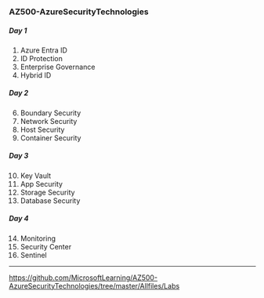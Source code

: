 ### AZ500-AzureSecurityTechnologies

##### Day 1

1. Azure Entra ID
2. ID Protection
3. Enterprise Governance
4. Hybrid ID

##### Day 2

6. Boundary Security
7. Network Security
8. Host Security
9. Container Security

##### Day 3

10. Key Vault
11. App Security
12. Storage Security
13. Database Security

##### Day 4

14. Monitoring
15. Security Center
16. Sentinel

---

https://github.com/MicrosoftLearning/AZ500-AzureSecurityTechnologies/tree/master/Allfiles/Labs
